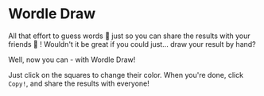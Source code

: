 # Wordle Draw

All that effort to guess words 🥵 just so you can share the results with your friends 🤩 ! Wouldn't it be great if you could just... draw your result by hand?

Well, now you can - with Wordle Draw!

Just click on the squares to change their color. When you're done, click `Copy!`, and share the results with everyone!